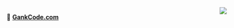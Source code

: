 <!-- https://github.com/anuraghazra/github-readme-stats -->
<img align="right" src="https://github-readme-stats.vercel.app/api?username=robotism&show_icons=true&icon_color=CE1D2D&text_color=718096&bg_color=ffffff&hide_title=true" />

👋 [**GankCode.com**](https://gankcode.com) </br>

<!--
**robotism/robotism** is a ✨ _special_ ✨ repository because its `README.md` (this file) appears on your GitHub profile.

Here are some ideas to get you started:

- 🔭 I’m currently working on ...
- 🌱 I’m currently learning ...
- 👯 I’m looking to collaborate on ...
- 🤔 I’m looking for help with ...
- 💬 Ask me about ...
- 📫 How to reach me: ...
- 😄 Pronouns: ...
- ⚡ Fun fact: ...
-->
